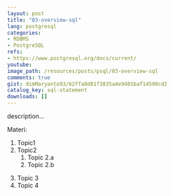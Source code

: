 ```yaml
---
layout: post
title: "03-overview-sql"
lang: postgresql
categories:
- RDBMS
- PostgreSQL
refs: 
- https://www.postgresql.org/docs/current/
youtube: 
image_path: /resources/posts/psql/03-overview-sql
comments: true
gist: dimMaryanto93/62ffa0d81f3835a4e9401baf14590cd2
catalog_key: sql-statement
downloads: []
---
```



description...

Materi: 

1. Topic1
2. Topic2
    1. Topic 2.a
    2. Topic 2.b
<!--more-->
3. Topic 3
4. Topic 4